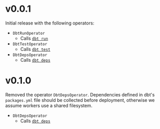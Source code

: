 # v0.0.1

Initial release with the following operators:

* `DbtRunOperator`
  * Calls [`dbt run`](https://docs.getdbt.com/docs/run)
* `DbtTestOperator`
  * Calls [`dbt test`](https://docs.getdbt.com/docs/test)
* `DbtDepsOperator`
  * Calls [`dbt deps`](https://docs.getdbt.com/docs/deps)

# v0.1.0

Removed the operator `DbtDepsOperator`. Dependencies defined in dbt's `packages.yml` file should be collected before deployment, otherwise we assume workers use a shared filesystem.

* `DbtDepsOperator`
  * Calls [`dbt deps`](https://docs.getdbt.com/docs/deps)
